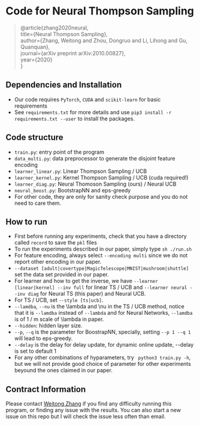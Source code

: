 # Code for Neural Thompson Sampling

> @article{zhang2020neural,  
>  title={Neural Thompson Sampling},  
>  author={Zhang, Weitong and Zhou, Dongruo and Li, Lihong and Gu, Quanquan},  
>  journal={arXiv preprint arXiv:2010.00827},  
>  year={2020}  
>}  

## Dependencies and Installation

- Our code requires `PyTorch`, `CUDA` and `scikit-learn` for basic requirements
- See `requirements.txt` for more details and use `pip3 install -r requirements.txt --user` to install the packages.

## Code structure

- `train.py`: entry point of the program
- `data_multi.py`: data preprocessor to generate the disjoint feature encoding
- `learner_linear.py`: Linear Thompson Sampling / UCB
- `learner_kernel.py`: Kernel Thompson Sampling / UCB (cuda required!)
- `learner_diag.py`: Neural Thomoson Sampling (ours) / Neural UCB
- `neural_boost.py`: BootstrapNN and eps-greedy
- For other code, they are only for sanity check purpose and you do not need to care them.

## How to run

- First before running any experiments, check that you have a directory called `record` to save the `pkl` files
- To run the experiments described in our paper, simply type `sh ./run.sh`
- For feature encoding, always select `--encoding multi` since we do not report other encoding in our paper.
- `--dataset [adult|covertype|MagicTelescope|MNIST|mushroom|shuttle]` set the data set provided in our paper.
- For learner and how to get the inverse, we have ``--learner [linear|kernel] --inv full`` for linear TS / UCB and ``--learner neural --inv diag`` for Neural TS (this paper) and Neural UCB.
- For TS / UCB, set `--style [ts|ucb]`.
- `--lamdba`, `--nu` is the \lambda and \nu in the TS / UCB method, notice that it is `--lamdba` instead of `--lambda` and for Neural Networks, `--lamdba` is of 1 / m scale of \lambda in paper.
- `--hidden`: hidden layer size.
- `--p`, `--q` is the parameter for BoostrapNN, specially, setting `--p 1 --q 1` will lead to eps-greedy.
- `--delay` is the delay for delay update, for dynamic online update, --delay is set to default 1
- For any other combinations of hyparameters, try ``` python3 train.py -h```, but we will not provide good choice of parameter for other experiments beyound the ones claimed in our paper.

## Contract Information

Please contact [Weitong Zhang](mailto:weightzero[at]g[dot]ucla[dot]edu) if you find any difficulty running this program, or finding any issue with the results. You can also start a new issue on this repo but I will check the issue less often than email.
